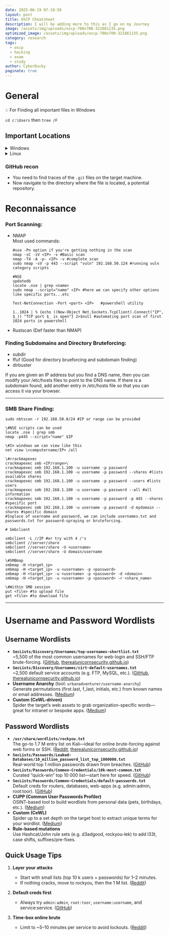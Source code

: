```yaml
---
date: 2025-06-19 07:18:58
layout: post
title: OSCP Cheatsheet
description: I will be adding more to this as I go on my Journey
image: /assets/img/uploads/oscp-700x700-321861135.png
optimized_image: /assets/img/uploads/oscp-700x700-321861135.png
category: research
tags:
  - oscp
  - hacking
  - exam
  - study
author: CyberDucky
paginate: true
---
```

# General

<aside>
💡 For Finding all important files in Windows

`cd c:\Users` then
`tree /F`

</aside>

## Important Locations

<details>
<summary>Windows</summary>
Windows
    

</details>
<details>
<summary>Linux</summary>
    
 

```
powershell
    /etc/passwd
    /etc/shadow
    /etc/aliases
    /etc/anacrontab
    /etc/apache2/apache2.conf
    /etc/apache2/httpd.conf
    /etc/apache2/sites-enabled/000-default.conf
    /etc/at.allow
    /etc/at.deny
    /etc/bashrc
    /etc/bootptab
    /etc/chrootUsers
    /etc/chttp.conf
    /etc/cron.allow
    /etc/cron.deny
    /etc/crontab
    /etc/cups/cupsd.conf
    /etc/exports
    /etc/fstab
    /etc/ftpaccess
    /etc/ftpchroot
    /etc/ftphosts
    /etc/groups
    /etc/grub.conf
    /etc/hosts
    /etc/hosts.allow
    /etc/hosts.deny
    /etc/httpd/access.conf
    /etc/httpd/conf/httpd.conf
    /etc/httpd/httpd.conf
    /etc/httpd/logs/access_log
    /etc/httpd/logs/access.log
    /etc/httpd/logs/error_log
    /etc/httpd/logs/error.log
    /etc/httpd/php.ini
    /etc/httpd/srm.conf
    /etc/inetd.conf
    /etc/inittab
    /etc/issue
    /etc/knockd.conf
    /etc/lighttpd.conf
    /etc/lilo.conf
    /etc/logrotate.d/ftp
    /etc/logrotate.d/proftpd
    /etc/logrotate.d/vsftpd.log
    /etc/lsb-release
    /etc/motd
    /etc/modules.conf
    /etc/motd
    /etc/mtab
    /etc/my.cnf
    /etc/my.conf
    /etc/mysql/my.cnf
    /etc/network/interfaces
    /etc/networks
    /etc/npasswd
    /etc/passwd
    /etc/php4.4/fcgi/php.ini
    /etc/php4/apache2/php.ini
    /etc/php4/apache/php.ini
    /etc/php4/cgi/php.ini
    /etc/php4/apache2/php.ini
    /etc/php5/apache2/php.ini
    /etc/php5/apache/php.ini
    /etc/php/apache2/php.ini
    /etc/php/apache/php.ini
    /etc/php/cgi/php.ini
    /etc/php.ini
    /etc/php/php4/php.ini
    /etc/php/php.ini
    /etc/printcap
    /etc/profile
    /etc/proftp.conf
    /etc/proftpd/proftpd.conf
    /etc/pure-ftpd.conf
    /etc/pureftpd.passwd
    /etc/pureftpd.pdb
    /etc/pure-ftpd/pure-ftpd.conf
    /etc/pure-ftpd/pure-ftpd.pdb
    /etc/pure-ftpd/putreftpd.pdb
    /etc/redhat-release
    /etc/resolv.conf
    /etc/samba/smb.conf
    /etc/snmpd.conf
    /etc/ssh/ssh_config
    /etc/ssh/sshd_config
    /etc/ssh/ssh_host_dsa_key
    /etc/ssh/ssh_host_dsa_key.pub
    /etc/ssh/ssh_host_key
    /etc/ssh/ssh_host_key.pub
    /etc/sysconfig/network
    /etc/syslog.conf
    /etc/termcap
    /etc/vhcs2/proftpd/proftpd.conf
    /etc/vsftpd.chroot_list
    /etc/vsftpd.conf
    /etc/vsftpd/vsftpd.conf
    /etc/wu-ftpd/ftpaccess
    /etc/wu-ftpd/ftphosts
    /etc/wu-ftpd/ftpusers
    /logs/pure-ftpd.log
    /logs/security_debug_log
    /logs/security_log
    /opt/lampp/etc/httpd.conf
    /opt/xampp/etc/php.ini
    /proc/cmdline
    /proc/cpuinfo
    /proc/filesystems
    /proc/interrupts
    /proc/ioports
    /proc/meminfo
    /proc/modules
    /proc/mounts
    /proc/net/arp
    /proc/net/tcp
    /proc/net/udp
    /proc/<PID>/cmdline
    /proc/<PID>/maps
    /proc/sched_debug
    /proc/self/cwd/app.py
    /proc/self/environ
    /proc/self/net/arp
    /proc/stat
    /proc/swaps
    /proc/version
    /root/anaconda-ks.cfg
    /usr/etc/pure-ftpd.conf
    /usr/lib/php.ini
    /usr/lib/php/php.ini
    /usr/local/apache/conf/modsec.conf
    /usr/local/apache/conf/php.ini
    /usr/local/apache/log
    /usr/local/apache/logs
    /usr/local/apache/logs/access_log
    /usr/local/apache/logs/access.log
    /usr/local/apache/audit_log
    /usr/local/apache/error_log
    /usr/local/apache/error.log
    /usr/local/cpanel/logs
    /usr/local/cpanel/logs/access_log
    /usr/local/cpanel/logs/error_log
    /usr/local/cpanel/logs/license_log
    /usr/local/cpanel/logs/login_log
    /usr/local/cpanel/logs/stats_log
    /usr/local/etc/httpd/logs/access_log
    /usr/local/etc/httpd/logs/error_log
    /usr/local/etc/php.ini
    /usr/local/etc/pure-ftpd.conf
    /usr/local/etc/pureftpd.pdb
    /usr/local/lib/php.ini
    /usr/local/php4/httpd.conf
    /usr/local/php4/httpd.conf.php
    /usr/local/php4/lib/php.ini
    /usr/local/php5/httpd.conf
    /usr/local/php5/httpd.conf.php
    /usr/local/php5/lib/php.ini
    /usr/local/php/httpd.conf
    /usr/local/php/httpd.conf.ini
    /usr/local/php/lib/php.ini
    /usr/local/pureftpd/etc/pure-ftpd.conf
    /usr/local/pureftpd/etc/pureftpd.pdn
    /usr/local/pureftpd/sbin/pure-config.pl
    /usr/local/www/logs/httpd_log
    /usr/local/Zend/etc/php.ini
    /usr/sbin/pure-config.pl
    /var/adm/log/xferlog
    /var/apache2/config.inc
    /var/apache/logs/access_log
    /var/apache/logs/error_log
    /var/cpanel/cpanel.config
    /var/lib/mysql/my.cnf
    /var/lib/mysql/mysql/user.MYD
    /var/local/www/conf/php.ini
    /var/log/apache2/access_log
    /var/log/apache2/access.log
    /var/log/apache2/error_log
    /var/log/apache2/error.log
    /var/log/apache/access_log
    /var/log/apache/access.log
    /var/log/apache/error_log
    /var/log/apache/error.log
    /var/log/apache-ssl/access.log
    /var/log/apache-ssl/error.log
    /var/log/auth.log
    /var/log/boot
    /var/htmp
    /var/log/chttp.log
    /var/log/cups/error.log
    /var/log/daemon.log
    /var/log/debug
    /var/log/dmesg
    /var/log/dpkg.log
    /var/log/exim_mainlog
    /var/log/exim/mainlog
    /var/log/exim_paniclog
    /var/log/exim.paniclog
    /var/log/exim_rejectlog
    /var/log/exim/rejectlog
    /var/log/faillog
    /var/log/ftplog
    /var/log/ftp-proxy
    /var/log/ftp-proxy/ftp-proxy.log
    /var/log/httpd-access.log
    /var/log/httpd/access_log
    /var/log/httpd/access.log
    /var/log/httpd/error_log
    /var/log/httpd/error.log
    /var/log/httpsd/ssl.access_log
    /var/log/httpsd/ssl_log
    /var/log/kern.log
    /var/log/lastlog
    /var/log/lighttpd/access.log
    /var/log/lighttpd/error.log
    /var/log/lighttpd/lighttpd.access.log
    /var/log/lighttpd/lighttpd.error.log
    /var/log/mail.info
    /var/log/mail.log
    /var/log/maillog
    /var/log/mail.warn
    /var/log/message
    /var/log/messages
    /var/log/mysqlderror.log
    /var/log/mysql.log
    /var/log/mysql/mysql-bin.log
    /var/log/mysql/mysql.log
    /var/log/mysql/mysql-slow.log
    /var/log/proftpd
    /var/log/pureftpd.log
    /var/log/pure-ftpd/pure-ftpd.log
    /var/log/secure
    /var/log/vsftpd.log
    /var/log/wtmp
    /var/log/xferlog
    /var/log/yum.log
    /var/mysql.log
    /var/run/utmp
    /var/spool/cron/crontabs/root
    /var/webmin/miniserv.log
    /var/www/html<VHOST>/\_\_init\_\_.py
    /var/www/html/db_connect.php
    /var/www/html/utils.php
    /var/www/log/access_log
    /var/www/log/error_log
    /var/www/logs/access_log
    /var/www/logs/error_log
    /var/www/logs/access.log
    /var/www/logs/error.log
    \~/.atfp_history
    \~/.bash_history
    \~/.bash_logout
    \~/.bash_profile
    \~/.bashrc
    \~/.gtkrc
    \~/.login
    \~/.logout
    \~/.mysql_history
    \~/.nano_history
    \~/.php_history
    \~/.profile
    \~/.ssh/authorized_keys
    #id_rsa, id_ecdsa, id_ecdsa_sk, id_ed25519, id_ed25519_sk, and id_dsa
    \~/.ssh/id_dsa
    \~/.ssh/id_dsa.pub
    \~/.ssh/id_rsa
    \~/.ssh/id_edcsa
    \~/.ssh/id_rsa.pub
    \~/.ssh/identity
    \~/.ssh/identity.pub
    \~/.viminfo
    \~/.wm_style
    \~/.Xdefaults
    \~/.xinitrc
    \~/.Xresources
    \~/.xsession
```

</details>

### GitHub recon

* You need to find traces of the `.git` files on the target machine.
* Now navigate to the directory where the file is located, a potential repository.

# Reconnaissance

### P﻿ort Scanning:

* N﻿MAP\
  M﻿ost used commands:

  ```
  #use -Pn option if you're getting nothing in the scan
  nmap -sC -sV <IP> -v #Basic scan
  nmap -T4 -A -p- <IP> -v #complete scan
  sudo nmap -sV -p 443 --script "vuln" 192.168.50.124 #running vuln category scripts

  #NSE
  updatedb
  locate .nse | grep <name>
  sudo nmap --script="name" <IP> #here we can specify other options like specific ports...etc

  Test-NetConnection -Port <port> <IP>   #powershell utility

  1..1024 | % {echo ((New-Object Net.Sockets.TcpClient).Connect("IP", $_)) "TCP port $_ is open"} 2>$null #automating port scan of first 1024 ports in powershell
  ```
* Rustscan (Def faster than NMAP)

### F﻿inding Subdomains and Directory Bruteforcing:

* s﻿ubdir 
* f﻿fuf (Good for directory brueforcing and subdomain finding)
* d﻿irbuster

I﻿f you are given an IP address but you find a DNS name, then you can modify your /etc/hosts files to point to the DNS name. If there is a subdomain found, add another entry in /etc/hosts file so that you can access it via your browser.

- - -

### **S﻿MB Share Finding:**

```
sudo nbtscan -r 192.168.50.0/24 #IP or range can be provided

\#NSE scripts can be used
locate .nse | grep smb
nmap -p445 --script="name" $IP 

\#In windows we can view like this
net view \<computername/IP> /all

\#crackmapexec
crackmapexec smb <IP/range>\
crackmapexec smb 192.168.1.100 -u username -p password
crackmapexec smb 192.168.1.100 -u username -p password --shares #lists available shares
crackmapexec smb 192.168.1.100 -u username -p password --users #lists users
crackmapexec smb 192.168.1.100 -u username -p password --all #all information
crackmapexec smb 192.168.1.100 -u username -p password -p 445 --shares #specific port
crackmapexec smb 192.168.1.100 -u username -p password -d mydomain --shares #specific domain
#Inplace of username and password, we can include usernames.txt and passwords.txt for password-spraying or bruteforcing.

# Smbclient

smbclient -L //IP #or try with 4 /'s
smbclient //server/share
smbclient //server/share -U <username>
smbclient //server/share -U domain/username

\#SMBmap
smbmap -H <target_ip>
smbmap -H <target_ip> -u <username> -p <password>
smbmap -H <target_ip> -u <username> -p <password> -d <domain>
smbmap -H <target_ip> -u <username> -p <password> -r <share_name>

\#Within SMB session
put <file> #to upload file
get <file> #to download file
```





- - -

# Username and Password Wordlists 



## Username Wordlists

* **`SecLists/Discovery/Usernames/top-usernames-shortlist.txt`**\
  ~5,500 of the most common usernames for web-login and SSH/FTP brute-forcing. ([GitHub](https://github.com/danielmiessler/SecLists?utm_source=chatgpt.com "danielmiessler/SecLists"), [therealunicornsecurity.github.io](https://therealunicornsecurity.github.io/OSCP/ "OSCP tips and tricks – Unicorn Security – Breaching Unicorns"))
* **`SecLists/Discovery/Usernames/cirt-default-usernames.txt`**\
  ~2,500 default service accounts (e.g. FTP, MySQL, etc.). ([GitHub](https://github.com/danielmiessler/SecLists?utm_source=chatgpt.com "danielmiessler/SecLists"), [therealunicornsecurity.github.io](https://therealunicornsecurity.github.io/OSCP/ "OSCP tips and tricks – Unicorn Security – Breaching Unicorns"))
* **Username Anarchy** (tool: `urbanadventurer/username-anarchy`)\
  Generate permutations (first.last, f_last, initials, etc.) from known names or email addresses. ([Medium](https://medium.com/%40jakemcgreevy/creating-custom-username-and-password-lists-on-the-fly-2740abd8f366?utm_source=chatgpt.com "Creating custom username and password lists on the fly!"))
* **Custom (CeWL-driven)**\
  Spider the target’s web assets to grab organization-specific words—great for intranet or bespoke apps. ([Medium](https://medium.com/%40tony-fu/penetration-testing-password-cracking-part2-generate-wordlist-fbc4b1844a64?utm_source=chatgpt.com "Password Cracking Part2 — Generate wordlist | by Tony Fu ..."))

## Password Wordlists

* **`/usr/share/wordlists/rockyou.txt`**\
  The go-to 1.7 M entry list on Kali—ideal for online brute-forcing against web forms or SSH. ([Reddit](https://www.reddit.com/r/oscp/comments/1apxuuf/best_oscp_wordlists/?utm_source=chatgpt.com "Best OSCP wordlists : r/oscp"), [therealunicornsecurity.github.io](https://therealunicornsecurity.github.io/OSCP/ "OSCP tips and tricks – Unicorn Security – Breaching Unicorns"))
* **`SecLists/Passwords/Leaked-Databases/10_million_password_list_top_1000000.txt`**\
  Real-world top 1 million passwords drawn from breaches. ([GitHub](https://github.com/danielmiessler/SecLists/blob/master/Passwords/Common-Credentials/10-million-password-list-top-10000.txt?utm_source=chatgpt.com "10-million-password-list-top-10000.txt"))
* **`SecLists/Passwords/Common-Credentials/10k-most-common.txt`**\
  Curated “quick-win” top 10 000 list—start here for speed. ([GitHub](https://github.com/danielmiessler/SecLists/blob/master/Passwords/Common-Credentials/10k-most-common.txt?fbclid=IwAR0Eyfvtc3c2q-6_d7c002K3ojJv-8j89WEuJ9acelpMV6D26U5cxPQ3N7k&utm_source=chatgpt.com "SecLists/Passwords/Common-Credentials/10k-most- ..."))
* **`SecLists/Passwords/Common-Credentials/default-passwords.txt`**\
  Default creds for routers, databases, web-apps (e.g. admin:admin, root:toor). ([GitHub](https://github.com/danielmiessler/SecLists/blob/master/Passwords/Common-Credentials/10k-most-common.txt?fbclid=IwAR0Eyfvtc3c2q-6_d7c002K3ojJv-8j89WEuJ9acelpMV6D26U5cxPQ3N7k&utm_source=chatgpt.com "SecLists/Passwords/Common-Credentials/10k-most- ..."))
* **CUPP (Common User Passwords Profiler)**\
  OSINT-based tool to build wordlists from personal data (pets, birthdays, etc.). ([Medium](https://medium.com/%40jakemcgreevy/creating-custom-username-and-password-lists-on-the-fly-2740abd8f366?utm_source=chatgpt.com "Creating custom username and password lists on the fly!"))
* **Custom (CeWL)**\
  Spider up to a set depth on the target host to extract unique terms for your wordlist. ([Medium](https://medium.com/%40tony-fu/penetration-testing-password-cracking-part2-generate-wordlist-fbc4b1844a64?utm_source=chatgpt.com "Password Cracking Part2 — Generate wordlist | by Tony Fu ..."))
* **Rule-based mutations**\
  Use Hashcat/John rule sets (e.g. d3adgood, rockyou-lek) to add l33t, case shifts, suffixes/pre-fixes.

## Quick Usage Tips

1. **Layer your attacks**

   * Start with small lists (top 10 k users + passwords) for 1–2 minutes.
   * If nothing cracks, move to rockyou, then the 1 M list. ([Reddit](https://www.reddit.com/r/oscp/comments/1apxuuf/best_oscp_wordlists/?utm_source=chatgpt.com "Best OSCP wordlists : r/oscp"))
2. **Default creds first**

   * Always try `admin:admin`, `root:toor`, `username:username`, and service:service. ([GitHub](https://github.com/saisathvik1/OSCP-Cheatsheet?utm_source=chatgpt.com "OSCP Cheatsheet by Sai Sathvik"))
3. **Time-box online brute**

   * Limit to ~5–10 minutes per service to avoid lockouts. ([Reddit](https://www.reddit.com/r/oscp/comments/1apxuuf/best_oscp_wordlists/?utm_source=chatgpt.com "Best OSCP wordlists : r/oscp"))